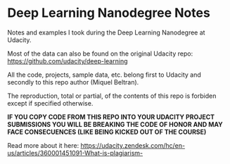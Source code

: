 # Deep Learning Nanodegree Notes

Notes and examples I took during the Deep Learning Nanodegree at Udacity.

Most of the data can also be found on the original Udacity repo: https://github.com/udacity/deep-learning

All the code, projects, sample data, etc. belong first to Udacity and secondly to this repo author (Miquel Beltran).

The reproduction, total or partial, of the contents of this repo is forbiden except if specified otherwise.

**IF YOU COPY CODE FROM THIS REPO INTO YOUR UDACITY PROJECT SUBMISSIONS YOU WILL BE BREAKING THE CODE OF HONOR AND MAY FACE CONSECUENCES (LIKE BEING KICKED OUT OF THE COURSE)**

Read more about it here: https://udacity.zendesk.com/hc/en-us/articles/360001451091-What-is-plagiarism-

